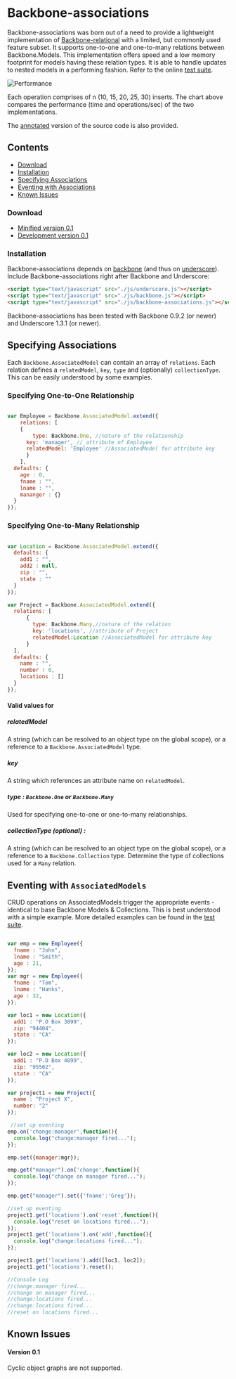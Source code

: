 # Backbone-associations
Backbone-associations was born out of a need to provide a lightweight implementation of [Backbone-relational](https://github.com/PaulUithol/Backbone-relational/) with a limited, but commonly used feature subset. It supports one-to-one and one-to-many relations between Backbone.Models. This implementation offers speed and a low memory footprint for models having these relation types. It is able to handle updates to nested models in a performing fashion. Refer to the online [test suite](http://dhruvaray.github.com/backbone-associations/test/test-suite.html). 

![Performance](https://raw.github.com/dhruvaray/backbone-associations/master/test/speed.png)

Each operation comprises of n (10, 15, 20, 25, 30) inserts. The chart above compares the performance (time and operations/sec) of the two implementations. 

The [annotated](http://dhruvaray.github.com/backbone-associations/docs/backbone-associations.html) version of the source code is also provided.

## Contents
* [Download](#download)
* [Installation](#installation)
* [Specifying Associations](#associations)
* [Eventing with Associations](#eventing)
* [Known Issues](#issues)


### <a name="download"/>Download

* [Minified version 0.1 ](http://dhruvaray.github.com/backbone-associations/backbone-associations-min.js)
* [Development version 0.1](http://dhruvaray.github.com/backbone-associations/backbone-associations.js)


### <a name="installation"/>Installation

Backbone-associations depends on [backbone](https://github.com/documentcloud/backbone) (and thus on  [underscore](https://github.com/documentcloud/underscore)). Include Backbone-associations right after Backbone and Underscore:

```html
<script type="text/javascript" src="./js/underscore.js"></script>
<script type="text/javascript" src="./js/backbone.js"></script>
<script type="text/javascript" src="./js/backbone-associations.js"></script>
```

Backbone-associations has been tested with Backbone 0.9.2 (or newer) and Underscore 1.3.1 (or newer).


## <a name="associations"/>Specifying Associations

Each `Backbone.AssociatedModel` can contain an array of `relations`. Each relation defines a `relatedModel`, `key`, `type` and (optionally) `collectionType`. This can be easily understood by some examples.

### Specifying One-to-One Relationship 


```javascript

var Employee = Backbone.AssociatedModel.extend({  	  
	relations: [
  	{
    	type: Backbone.One, //nature of the relationship
      key: 'manager', // attribute of Employee
      relatedModel: 'Employee' //AssociatedModel for attribute key
      }
    ],
  defaults: {
    age : 0,
    fname : "",
    lname : "",
    mananger : {}
  }        
});


````
### Specifying One-to-Many Relationship

```javascript

var Location = Backbone.AssociatedModel.extend({		  
  defaults: {
    add1 : "",
    add2 : null,
    zip : "",
    state : ""
  }        
});

var Project = Backbone.AssociatedModel.extend({		  
  relations: [
	  {
	    type: Backbone.Many,//nature of the relation
	    key: 'locations', //attribute of Project 
	    relatedModel:Location //AssociatedModel for attribute key
	  }
  ],
  defaults: {
    name : "",
    number : 0,
    locations : []
  }        
});

```

#### Valid values for 


##### relatedModel 
A string (which can be resolved to an object type on the global scope), or a reference to a `Backbone.AssociatedModel` type.

##### key 
A string which references an attribute name on `relatedModel`.

##### type : `Backbone.One` or `Backbone.Many`
Used for specifying one-to-one or one-to-many relationships.

##### collectionType (optional) : 
A string (which can be resolved to an object type on the global scope), or a reference to a `Backbone.Collection` type. Determine the type of collections used for a `Many` relation.

## <a name="eventing"/>Eventing with `AssociatedModels`
CRUD operations on AssociatedModels trigger the appropriate events - identical to base Backbone Models & Collections.  This is best understood with a simple example. More detailed examples can be found in the [test suite](http://dhruvaray.github.com/backbone-associations/test/test-suite.html). 


````javascript

var emp = new Employee({
  fname : "John",
  lname : "Smith",
  age : 21,
});
var mgr = new Employee({
  fname : "Tom",
  lname : "Hanks",
  age : 32,
});

var loc1 = new Location({
  add1 : "P.O Box 3899",
  zip: "94404",
  state : "CA"
});

var loc2 = new Location({
  add1 : "P.O Box 4899",
  zip: "95502",
  state : "CA"
});

var project1 = new Project({
  name : "Project X",
  number: "2"
});

 //set up eventing
emp.on('change:manager',function(){
  console.log("change:manager fired...");
});                

emp.set({manager:mgr});

emp.get("manager").on('change',function(){
  console.log("change on manager fired...");
});

emp.get("manager").set({'fname':'Greg'});    

//set up eventing
project1.get('locations').on('reset',function(){
  console.log("reset on locations fired...");
});                
project1.get('locations').on('add',function(){
  console.log("change:locations fired...");
});                

project1.get('locations').add([loc1, loc2]);
project1.get('locations').reset();

//Console Log
//change:manager fired...
//change on manager fired...
//change:locations fired...
//change:locations fired...
//reset on locations fired...

````

## <a name="issues"/>Known Issues

#### Version 0.1
Cyclic object graphs are not supported.

